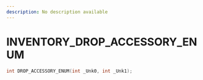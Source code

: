 ```yaml
---
description: No description available 
---
```


# INVENTORY\_DROP_ACCESSORY_ENUM

```cpp
int DROP_ACCESSORY_ENUM(int _Unk0, int _Unk1);
```
